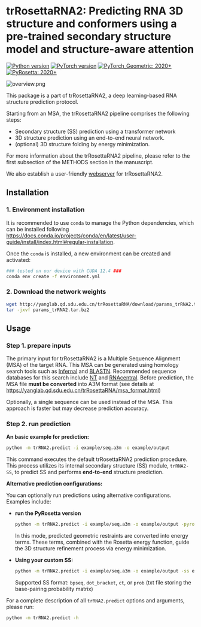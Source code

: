 # trRosettaRNA2: Predicting RNA 3D structure and conformers using a pre-trained secondary structure model and structure-aware attention

[![Python version](https://img.shields.io/badge/python-3.10%2B-blue?style=flat-square)](https://www.python.org/downloads/)  [![PyTorch version](https://img.shields.io/badge/PyTorch-2.0%2B-red?style=flat-square)](https://pytorch.org/) [![PyTorch_Geometric: 2020+](https://img.shields.io/badge/PyTorch_Geometric-2.0%2B-yellow?style=flat-square)](https://pytorch-geometric.readthedocs.io/en/latest/install/installation.html) [![PyRosetta: 2020+](https://img.shields.io/badge/PyRosetta-2020%2B-green?style=flat-square) ](https://www.pyrosetta.org/downloads)

![overview.png](https://github.com/quailwwk/trRosettaRNA2/blob/main/example/figures/overview.png?raw=true)

This package is a part of trRosettaRNA2, a deep learning-based RNA structure prediction protocol. 

Starting from an MSA, the trRosettaRNA2 pipeline comprises the following steps: 

 - Secondary structure (SS) prediction using a transformer network
 - 3D structure prediction using an end-to-end neural network.
 - (optional) 3D structure folding by energy minimization.

For more information about the trRosettaRNA2 pipeline, please refer to the first subsection of the METHODS section in the manuscript.

We also establish a user-friendly [webserver](http://yanglab.qd.sdu.edu.cn/trRosettaRNA/) for trRosettaRNA2.



Installation
----
### 1. Environment installation

It is recommended to use `conda` to manage the Python dependencies, which can be installed following https://docs.conda.io/projects/conda/en/latest/user-guide/install/index.html#regular-installation. 

Once the `conda` is installed, a new environment can be created and activated: 

```bash
### tested on our device with CUDA 12.4 ###
conda env create -f environment.yml
```

### 2. Download the network weights

```bash
wget http://yanglab.qd.sdu.edu.cn/trRosettaRNA/download/params_trRNA2.tar.bz2
tar -jxvf params_trRNA2.tar.bz2
```

Usage
----

### Step 1. prepare inputs

The primary input for trRosettaRNA2 is a Multiple Sequence Alignment (MSA) of the target RNA. This MSA can be generated using homology search tools such as [Infernal](http://eddylab.org/infernal/) and [BLASTN](https://blast.ncbi.nlm.nih.gov/). Recommended sequence databases for this search include [NT](https://ftp.ncbi.nlm.nih.gov/blast/db/FASTA/) and [RNAcentral](https://rnacentral.org/). Before prediction, the MSA file **must be converted** into A3M format (see details at https://yanglab.qd.sdu.edu.cn/trRosettaRNA/msa_format.html) 

Optionally, a single sequence can be used instead of the MSA. This approach is faster but may decrease prediction accuracy.

### Step 2. run prediction

**An basic example for prediction:**

```bash
python -m trRNA2.predict -i example/seq.a3m -o example/output
```

This command executes the default trRosettaRNA2 prediction procedure. This process utilizes its internal secondary structure (SS) module, `trRNA2-SS`, to predict SS and performs **end-to-end** structure prediction.

**Alternative prediction configurations:**

You can optionally run predictions using alternative configurations. Examples include:

- **run the PyRosetta version**

  ```bash
  python -m trRNA2.predict -i example/seq.a3m -o example/output -pyrosetta -fas example/seq.fasta
  ```

  In this mode, predicted geometric restraints are converted into energy terms. These terms, combined with the Rosetta energy function, guide the 3D structure refinement process via energy minimization.

- **Using your custom SS:**

  ```bash
  python -m trRNA2.predict -i example/seq.a3m -o example/output -ss example/seq.dbn -ss_fmt dot_bracket 
  ```

  Supported SS format:  `bpseq`, `dot_bracket`, `ct`, or `prob` (txt file storing the base-pairing probability matrix)

For a complete description of all `trRNA2.predict` options and arguments, please run:

```bash
python -m trRNA2.predict -h
```
